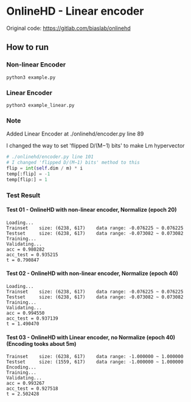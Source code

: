 # OnlineHD - Linear encoder
Original code: https://gitlab.com/biaslab/onlinehd

## How to run

### Non-linear Encoder
```
python3 example.py
```
### Linear Encoder
```
python3 example_linear.py
```

### Note
Added Linear Encoder at ./onlinehd/encoder.py line 89

I changed the way to set 'flipped D/(M−1) bits' to make Lm hypervector
```python
# ./onlinehd/encoder.py line 101
# I changed 'flipped D/(M−1) bits' method to this
flip = int(self.dim / m) * i
temp[:flip] = -1
temp[flip:] = 1
```

### Test Result
#### Test 01 - OnlineHD with non-linear encoder, Normalize (epoch 20)
```
Loading...
Trainset    size: (6238, 617)    data range: -0.076225 ~ 0.076225
Testset     size: (6238, 617)    data range: -0.073082 ~ 0.073082
Training...
Validating...
acc = 0.980282
acc_test = 0.935215
t = 0.790847
```

#### Test 02 - OnlineHD with non-linear encoder, Normalize (epoch 40)
```
Loading...
Trainset    size: (6238, 617)    data range: -0.076225 ~ 0.076225
Testset     size: (6238, 617)    data range: -0.073082 ~ 0.073082
Training...
Validating...
acc = 0.994550
acc_test = 0.937139
t = 1.490470
```

#### Test 03 - OnlineHD with Linear encoder, no Normalize (epoch 40) (Encoding tooks about 5m)
```
Trainset    size: (6238, 617)    data range: -1.000000 ~ 1.000000
Testset     size: (1559, 617)    data range: -1.000000 ~ 1.000000
Encoding...
Training...
Validating...
acc = 0.993267
acc_test = 0.927518
t = 2.502428
```